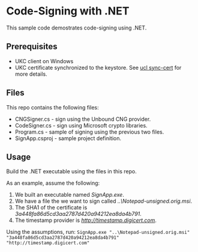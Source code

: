 # Code-Signing with .NET

This sample code demostrates code-signing using .NET.

## Prerequisites

- UKC client on Windows
- UKC certificate synchronized to the keystore. See [ucl sync-cert](https://www.unboundsecurity.com/docs/UKC/UKC_User_Guide/HTML/Content/Products/UKC-EKM/UKC_User_Guide/CLI/cliCertManagement/WinKeyStore.html) for more details.

## Files

This repo contains the following files:

- CNGSigner.cs - sign using the Unbound CNG provider.
- CodeSigner.cs - sign using Microsoft crypto libraries.
- Program.cs - sample of signing using the previous two files.
- SignApp.csproj - sample project definition.

## Usage

Build the .NET executable using the files in this repo. 

As an example, assume the following:
1. We built an executable named *SignApp.exe*.
2. We have a file the we want to sign called *..\Notepad-unsigned.orig.msi*.
3. The SHA1 of the certificate is *3a448fa86d5cd3aa2787d420a94212ea8da4b791*.
4. The timestamp provider is *http://timestamp.digicert.com*.

Using the assumptions, run:
    `SignApp.exe "..\Notepad-unsigned.orig.msi" "3a448fa86d5cd3aa2787d420a94212ea8da4b791" "http://timestamp.digicert.com"`


